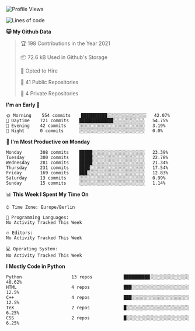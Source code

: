 <!--START_SECTION:waka-->
![Profile Views](http://img.shields.io/badge/Profile%20Views-1-blue)

![Lines of code](https://img.shields.io/badge/From%20Hello%20World%20I%27ve%20Written-136123%20lines%20of%20code-blue)

**🐱 My Github Data** 

> 🏆 198 Contributions in the Year 2021
 > 
> 📦 72.6 kB Used in Github's Storage 
 > 
> 💼 Opted to Hire
 > 
> 📜 41 Public Repositories 
 > 
> 🔑 4 Private Repositories  
 > 
**I'm an Early 🐤** 

```text
🌞 Morning    554 commits    ██████████░░░░░░░░░░░░░░░   42.07% 
🌆 Daytime    721 commits    █████████████░░░░░░░░░░░░   54.75% 
🌃 Evening    42 commits     ░░░░░░░░░░░░░░░░░░░░░░░░░   3.19% 
🌙 Night      0 commits      ░░░░░░░░░░░░░░░░░░░░░░░░░   0.0%

```
📅 **I'm Most Productive on Monday** 

```text
Monday       308 commits    █████░░░░░░░░░░░░░░░░░░░░   23.39% 
Tuesday      300 commits    █████░░░░░░░░░░░░░░░░░░░░   22.78% 
Wednesday    281 commits    █████░░░░░░░░░░░░░░░░░░░░   21.34% 
Thursday     231 commits    ████░░░░░░░░░░░░░░░░░░░░░   17.54% 
Friday       169 commits    ███░░░░░░░░░░░░░░░░░░░░░░   12.83% 
Saturday     13 commits     ░░░░░░░░░░░░░░░░░░░░░░░░░   0.99% 
Sunday       15 commits     ░░░░░░░░░░░░░░░░░░░░░░░░░   1.14%

```


📊 **This Week I Spent My Time On** 

```text
⌚︎ Time Zone: Europe/Berlin

💬 Programming Languages: 
No Activity Tracked This Week

🔥 Editors: 
No Activity Tracked This Week

💻 Operating System: 
No Activity Tracked This Week

```

**I Mostly Code in Python** 

```text
Python                   13 repos            ██████████░░░░░░░░░░░░░░░   40.62% 
HTML                     4 repos             ███░░░░░░░░░░░░░░░░░░░░░░   12.5% 
C++                      4 repos             ███░░░░░░░░░░░░░░░░░░░░░░   12.5% 
TeX                      2 repos             █░░░░░░░░░░░░░░░░░░░░░░░░   6.25% 
CSS                      2 repos             █░░░░░░░░░░░░░░░░░░░░░░░░   6.25%

```



<!--END_SECTION:waka-->
